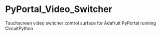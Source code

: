 # PyPortal_Video_Switcher
Touchscreen video switcher control surface for Adafruit PyPortal running CircuitPython
